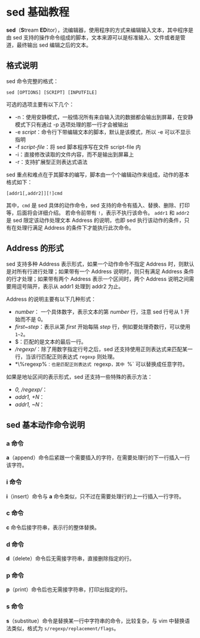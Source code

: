 # sed 基础教程

**sed**（**S**tream **ED**itor），流编辑器，使用程序的方式来编辑输入文本，其中程序是由 sed 支持的操作命令组成的脚本，文本来源可以是标准输入、文件或者是管道，最终输出 sed 编辑之后的文本。

## 格式说明

sed 命令完整的格式：

```
sed [OPTIONS] [SCRIPT] [INPUTFILE]
```

可选的选项主要有以下几个：

* -n：使用安静模式，一般情况所有来自输入流的数据都会输出到屏幕，在安静模式下只有通过 -p 选项处理的那一行才会被输出
* -e *script*：命令行下带编辑文本的脚本，默认是该模式，所以 -e 可以不显示指明
* -f *script-file*：将 sed 脚本程序写在文件 script-file 内
* -i：直接修改读取的文件内容，而不是输出到屏幕上
* -r：支持扩展型正则表达式语法

sed 重点和难点在于其脚本的编写，脚本由一个个编辑动作来组成，动作的基本格式如下：

```
[addr1[,addr2]][!]cmd
```

其中，`cmd` 是 sed 具体的动作命令，sed 支持的命令有插入、替换、删除、打印等，后面将会详细介绍。 若命令前带有 `!`，表示不执行该命令。 `addr1` 和 `addr2` 是 sed 限定该动作处理文本 Address 的说明，也即 sed 执行该动作的条件，只有在处理行满足 Address 的条件下才能执行此次命令。

## Address 的形式

sed 支持多种 Address 表示形式，如果一个动作命令不指定 Address 时，则默认是对所有行进行处理；如果带有一个 Address 说明时，则只有满足 Address 条件的行才处理；如果带有两个 Address 表示一个区间时，两个 Address 说明之间需要用逗号隔开，表示从 addr1 处理到 addr2 为止。

Address 的说明主要有以下几种形式：

* *number*： 一个具体数字，表示文本的第 *number* 行，注意 sed 行号从 1 开始而不是 0。
* *first~step*：表示从第 *first* 开始每隔 *step* 行，例如要处理奇数行，可以使用 `1~2`。
* $：匹配的是文本的最后一行。
* */regexp/*：除了用数字指定行号之后，sed 还支持使用正则表达式来匹配某一行，当该行匹配正则表达式 `regexp` 则处理。
* *\\%regexp%`：也是匹配正则表达式 `regexp`，其中 `%` 可以替换成任意字符。

如果是地址区间的表示形式，sed 还支持一些特殊的表示方法：

* *0, /regexp/*：
* *addr1, +N*：
* *addr1, ~N*：

## sed 基本动作命令说明

### a 命令

**a**（append）命令后紧跟一个需要插入的字符，在需要处理行的下一行插入一行该字符。

### i 命令

**i**（insert）命令与 **a** 命令类似，只不过在需要处理行的上一行插入一行字符。

### c 命令

**c** 命令后接字符串，表示行的整体替换。

### d 命令

**d**（delete）命令后无需接字符串，直接删除指定的行。

### p 命令

**p**（print）命令后也无需接字符串，打印出指定的行。

### s 命令

**s**（substitue）命令是替换某一行中字符串的命令，比较复杂，与 vim 中替换语法类似，格式为 `s/regexp/replacement/flags`。
